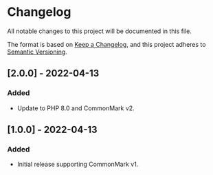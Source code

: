 # Changelog

All notable changes to this project will be documented in this file.

The format is based on [Keep a Changelog](https://keepachangelog.com/en/1.0.0/),
and this project adheres to [Semantic Versioning](https://semver.org/spec/v2.0.0.html).

## [2.0.0] - 2022-04-13

### Added

- Update to PHP 8.0 and CommonMark v2.

## [1.0.0] - 2022-04-13

### Added

- Initial release supporting CommonMark v1.
